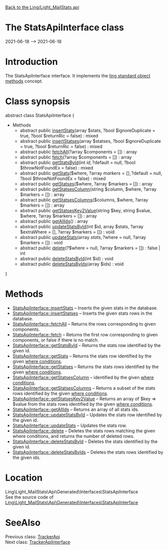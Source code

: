 [Back to the Ling/Light_MailStats api](https://github.com/lingtalfi/Light_MailStats/blob/master/doc/api/Ling/Light_MailStats.md)



The StatsApiInterface class
================
2021-06-18 --> 2021-06-18






Introduction
============

The StatsApiInterface interface.
It implements the [ling standard object methods](https://github.com/lingtalfi/Light_BreezeGenerator/blob/master/doc/pages/ling-standard-object-methods.md) concept.



Class synopsis
==============


abstract class <span class="pl-k">StatsApiInterface</span>  {

- Methods
    - abstract public [insertStats](https://github.com/lingtalfi/Light_MailStats/blob/master/doc/api/Ling/Light_MailStats/Api/Generated/Interfaces/StatsApiInterface/insertStats.md)(array $stats, ?bool $ignoreDuplicate = true, ?bool $returnRic = false) : mixed
    - abstract public [insertStatses](https://github.com/lingtalfi/Light_MailStats/blob/master/doc/api/Ling/Light_MailStats/Api/Generated/Interfaces/StatsApiInterface/insertStatses.md)(array $statses, ?bool $ignoreDuplicate = true, ?bool $returnRic = false) : mixed
    - abstract public [fetchAll](https://github.com/lingtalfi/Light_MailStats/blob/master/doc/api/Ling/Light_MailStats/Api/Generated/Interfaces/StatsApiInterface/fetchAll.md)(?array $components = []) : array
    - abstract public [fetch](https://github.com/lingtalfi/Light_MailStats/blob/master/doc/api/Ling/Light_MailStats/Api/Generated/Interfaces/StatsApiInterface/fetch.md)(?array $components = []) : array
    - abstract public [getStatsById](https://github.com/lingtalfi/Light_MailStats/blob/master/doc/api/Ling/Light_MailStats/Api/Generated/Interfaces/StatsApiInterface/getStatsById.md)(int $id, ?$default = null, ?bool $throwNotFoundEx = false) : mixed
    - abstract public [getStats](https://github.com/lingtalfi/Light_MailStats/blob/master/doc/api/Ling/Light_MailStats/Api/Generated/Interfaces/StatsApiInterface/getStats.md)($where, ?array $markers = [], ?$default = null, ?bool $throwNotFoundEx = false) : mixed
    - abstract public [getStatses](https://github.com/lingtalfi/Light_MailStats/blob/master/doc/api/Ling/Light_MailStats/Api/Generated/Interfaces/StatsApiInterface/getStatses.md)($where, ?array $markers = []) : array
    - abstract public [getStatsesColumn](https://github.com/lingtalfi/Light_MailStats/blob/master/doc/api/Ling/Light_MailStats/Api/Generated/Interfaces/StatsApiInterface/getStatsesColumn.md)(string $column, $where, ?array $markers = []) : array
    - abstract public [getStatsesColumns](https://github.com/lingtalfi/Light_MailStats/blob/master/doc/api/Ling/Light_MailStats/Api/Generated/Interfaces/StatsApiInterface/getStatsesColumns.md)($columns, $where, ?array $markers = []) : array
    - abstract public [getStatsesKey2Value](https://github.com/lingtalfi/Light_MailStats/blob/master/doc/api/Ling/Light_MailStats/Api/Generated/Interfaces/StatsApiInterface/getStatsesKey2Value.md)(string $key, string $value, $where, ?array $markers = []) : array
    - abstract public [getAllIds](https://github.com/lingtalfi/Light_MailStats/blob/master/doc/api/Ling/Light_MailStats/Api/Generated/Interfaces/StatsApiInterface/getAllIds.md)() : array
    - abstract public [updateStatsById](https://github.com/lingtalfi/Light_MailStats/blob/master/doc/api/Ling/Light_MailStats/Api/Generated/Interfaces/StatsApiInterface/updateStatsById.md)(int $id, array $stats, ?array $extraWhere = [], ?array $markers = []) : void
    - abstract public [updateStats](https://github.com/lingtalfi/Light_MailStats/blob/master/doc/api/Ling/Light_MailStats/Api/Generated/Interfaces/StatsApiInterface/updateStats.md)(array $stats, ?$where = null, ?array $markers = []) : void
    - abstract public [delete](https://github.com/lingtalfi/Light_MailStats/blob/master/doc/api/Ling/Light_MailStats/Api/Generated/Interfaces/StatsApiInterface/delete.md)(?$where = null, ?array $markers = []) : false | int
    - abstract public [deleteStatsById](https://github.com/lingtalfi/Light_MailStats/blob/master/doc/api/Ling/Light_MailStats/Api/Generated/Interfaces/StatsApiInterface/deleteStatsById.md)(int $id) : void
    - abstract public [deleteStatsByIds](https://github.com/lingtalfi/Light_MailStats/blob/master/doc/api/Ling/Light_MailStats/Api/Generated/Interfaces/StatsApiInterface/deleteStatsByIds.md)(array $ids) : void

}






Methods
==============

- [StatsApiInterface::insertStats](https://github.com/lingtalfi/Light_MailStats/blob/master/doc/api/Ling/Light_MailStats/Api/Generated/Interfaces/StatsApiInterface/insertStats.md) &ndash; Inserts the given stats in the database.
- [StatsApiInterface::insertStatses](https://github.com/lingtalfi/Light_MailStats/blob/master/doc/api/Ling/Light_MailStats/Api/Generated/Interfaces/StatsApiInterface/insertStatses.md) &ndash; Inserts the given stats rows in the database.
- [StatsApiInterface::fetchAll](https://github.com/lingtalfi/Light_MailStats/blob/master/doc/api/Ling/Light_MailStats/Api/Generated/Interfaces/StatsApiInterface/fetchAll.md) &ndash; Returns the rows corresponding to given components.
- [StatsApiInterface::fetch](https://github.com/lingtalfi/Light_MailStats/blob/master/doc/api/Ling/Light_MailStats/Api/Generated/Interfaces/StatsApiInterface/fetch.md) &ndash; Returns the first row corresponding to given components, or false if there is no match.
- [StatsApiInterface::getStatsById](https://github.com/lingtalfi/Light_MailStats/blob/master/doc/api/Ling/Light_MailStats/Api/Generated/Interfaces/StatsApiInterface/getStatsById.md) &ndash; Returns the stats row identified by the given id.
- [StatsApiInterface::getStats](https://github.com/lingtalfi/Light_MailStats/blob/master/doc/api/Ling/Light_MailStats/Api/Generated/Interfaces/StatsApiInterface/getStats.md) &ndash; Returns the stats row identified by the given [where conditions](https://github.com/lingtalfi/SimplePdoWrapper#the-where-conditions).
- [StatsApiInterface::getStatses](https://github.com/lingtalfi/Light_MailStats/blob/master/doc/api/Ling/Light_MailStats/Api/Generated/Interfaces/StatsApiInterface/getStatses.md) &ndash; Returns the stats rows identified by the given [where conditions](https://github.com/lingtalfi/SimplePdoWrapper#the-where-conditions).
- [StatsApiInterface::getStatsesColumn](https://github.com/lingtalfi/Light_MailStats/blob/master/doc/api/Ling/Light_MailStats/Api/Generated/Interfaces/StatsApiInterface/getStatsesColumn.md) &ndash; identified by the given [where conditions](https://github.com/lingtalfi/SimplePdoWrapper#the-where-conditions).
- [StatsApiInterface::getStatsesColumns](https://github.com/lingtalfi/Light_MailStats/blob/master/doc/api/Ling/Light_MailStats/Api/Generated/Interfaces/StatsApiInterface/getStatsesColumns.md) &ndash; Returns a subset of the stats rows identified by the given [where conditions](https://github.com/lingtalfi/SimplePdoWrapper#the-where-conditions).
- [StatsApiInterface::getStatsesKey2Value](https://github.com/lingtalfi/Light_MailStats/blob/master/doc/api/Ling/Light_MailStats/Api/Generated/Interfaces/StatsApiInterface/getStatsesKey2Value.md) &ndash; Returns an array of $key => $value from the stats rows identified by the given [where conditions](https://github.com/lingtalfi/SimplePdoWrapper#the-where-conditions).
- [StatsApiInterface::getAllIds](https://github.com/lingtalfi/Light_MailStats/blob/master/doc/api/Ling/Light_MailStats/Api/Generated/Interfaces/StatsApiInterface/getAllIds.md) &ndash; Returns an array of all stats ids.
- [StatsApiInterface::updateStatsById](https://github.com/lingtalfi/Light_MailStats/blob/master/doc/api/Ling/Light_MailStats/Api/Generated/Interfaces/StatsApiInterface/updateStatsById.md) &ndash; Updates the stats row identified by the given id.
- [StatsApiInterface::updateStats](https://github.com/lingtalfi/Light_MailStats/blob/master/doc/api/Ling/Light_MailStats/Api/Generated/Interfaces/StatsApiInterface/updateStats.md) &ndash; Updates the stats row.
- [StatsApiInterface::delete](https://github.com/lingtalfi/Light_MailStats/blob/master/doc/api/Ling/Light_MailStats/Api/Generated/Interfaces/StatsApiInterface/delete.md) &ndash; Deletes the stats rows matching the given where conditions, and returns the number of deleted rows.
- [StatsApiInterface::deleteStatsById](https://github.com/lingtalfi/Light_MailStats/blob/master/doc/api/Ling/Light_MailStats/Api/Generated/Interfaces/StatsApiInterface/deleteStatsById.md) &ndash; Deletes the stats identified by the given id.
- [StatsApiInterface::deleteStatsByIds](https://github.com/lingtalfi/Light_MailStats/blob/master/doc/api/Ling/Light_MailStats/Api/Generated/Interfaces/StatsApiInterface/deleteStatsByIds.md) &ndash; Deletes the stats rows identified by the given ids.





Location
=============
Ling\Light_MailStats\Api\Generated\Interfaces\StatsApiInterface<br>
See the source code of [Ling\Light_MailStats\Api\Generated\Interfaces\StatsApiInterface](https://github.com/lingtalfi/Light_MailStats/blob/master/Api/Generated/Interfaces/StatsApiInterface.php)



SeeAlso
==============
Previous class: [TrackerApi](https://github.com/lingtalfi/Light_MailStats/blob/master/doc/api/Ling/Light_MailStats/Api/Generated/Classes/TrackerApi.md)<br>Next class: [TrackerApiInterface](https://github.com/lingtalfi/Light_MailStats/blob/master/doc/api/Ling/Light_MailStats/Api/Generated/Interfaces/TrackerApiInterface.md)<br>
